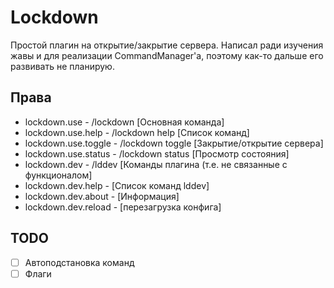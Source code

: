 # Lockdown
Простой плагин на открытие/закрытие сервера. Написал ради изучения жавы и для реализации CommandManager'а, поэтому как-то дальше его развивать не планирую.

## Права
- lockdown.use - /lockdown [Основная команда]
- lockdown.use.help - /lockdown help [Список команд]
- lockdown.use.toggle - /lockdown toggle [Закрытие/открытие сервера]
- lockdown.use.status - /lockdown status [Просмотр состояния]
- lockdown.dev - /lddev [Команды плагина (т.е. не связанные с функционалом]
- lockdown.dev.help - [Список команд lddev]
- lockdown.dev.about - [Информация]
- lockdown.dev.reload - [перезагрузка конфига]

## TODO
- [ ] Автоподстановка команд
- [ ] Флаги
